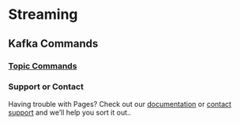 # Streaming

## Kafka Commands


### [Topic Commands](https://sanppatil.github.io/docs/kafka/topic-commands)


### Support or Contact

Having trouble with Pages? Check out our [documentation](https://help.github.com/categories/github-pages-basics/) or [contact support](https://github.com/contact) and we’ll help you sort it out..
